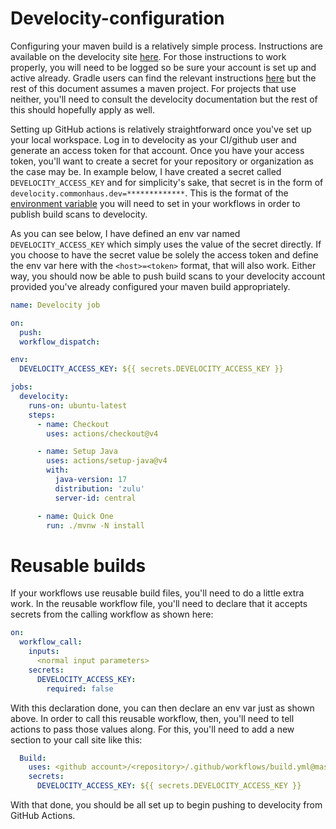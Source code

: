 # Develocity-configuration

Configuring your maven build is a relatively simple process. Instructions are available on the develocity site [here](https://docs.gradle.com/develocity/maven-extension/current/). For those instructions to work properly, you will need to be logged so be sure your account is set up and active already. Gradle users can find the relevant instructions [here](https://docs.gradle.com/develocity/get-started/) but the rest of this document assumes a maven project. For projects that use neither, you'll need to consult the develocity documentation but the rest of this should hopefully apply as well.

Setting up GitHub actions is relatively straightforward once you've set up your local workspace. Log in to develocity as your CI/github user and generate an access token for that account. Once you have your access token, you'll want to create a secret for your repository or organization as the case may be. In example below, I have created a secret called `DEVELOCITY_ACCESS_KEY` and for simplicity's sake, that secret is in the form of `develocity.commonhaus.dev=*************`. This is the format of the [environment variable](https://docs.gradle.com/develocity/maven-extension/current/#via_environment_variable) you will need to set in your workflows in order to publish build scans to develocity.

As you can see below, I have defined an env var named `DEVELOCITY_ACCESS_KEY` which simply uses the value of the secret directly. If you choose to have the secret value be solely the access token and define the env var here with the `<host>=<token>` format, that will also work. Either way, you should now be able to push build scans to your develocity account provided you've already configured your maven build appropriately.  

```yaml
name: Develocity job

on:
  push:
  workflow_dispatch:

env:
  DEVELOCITY_ACCESS_KEY: ${{ secrets.DEVELOCITY_ACCESS_KEY }}

jobs:
  develocity:
    runs-on: ubuntu-latest
    steps:
      - name: Checkout
        uses: actions/checkout@v4

      - name: Setup Java
        uses: actions/setup-java@v4
        with:
          java-version: 17
          distribution: 'zulu'
          server-id: central

      - name: Quick One
        run: ./mvnw -N install
```

Reusable builds
===

If your workflows use reusable build files, you'll need to do a little extra work. In the reusable workflow file, you'll need to declare that it accepts secrets from the calling workflow as shown here:

```yaml
on:
  workflow_call:
    inputs:
      <normal input parameters>
    secrets:
      DEVELOCITY_ACCESS_KEY:
        required: false
```

With this declaration done, you can then declare an env var just as shown above. In order to call this reusable workflow, then, you'll need to tell actions to pass those values along. For this, you'll need to add a new section to your call site like this:

```yaml
  Build:
    uses: <github account>/<repository>/.github/workflows/build.yml@master
    secrets:
      DEVELOCITY_ACCESS_KEY: ${{ secrets.DEVELOCITY_ACCESS_KEY }}
```

With that done, you should be all set up to begin pushing to develocity from GitHub Actions.
